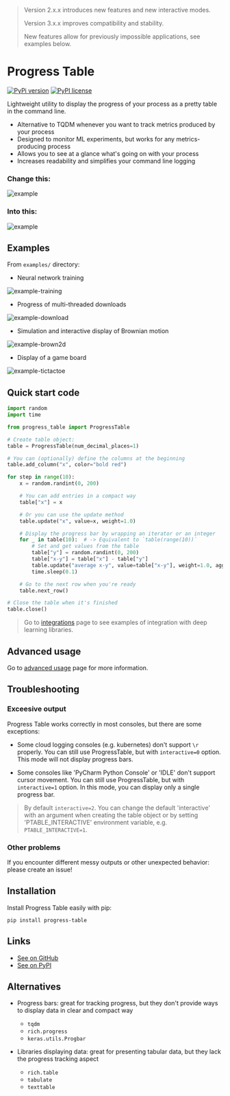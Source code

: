 > Version 2.x.x introduces new features and new interactive modes.
>
> Version 3.x.x improves compatibility and stability.
>
> New features allow for previously impossible applications, see examples below.

# Progress Table

[![PyPi version](https://img.shields.io/badge/dynamic/json?label=latest&query=info.version&url=https%3A%2F%2Fpypi.org%2Fpypi%2Fprogress-table%2Fjson)](https://pypi.org/project/progress-table)
[![PyPI license](https://img.shields.io/badge/dynamic/json?label=license&query=info.license&url=https%3A%2F%2Fpypi.org%2Fpypi%2Fprogress-table%2Fjson)](https://pypi.org/project/progress-table)

Lightweight utility to display the progress of your process as a pretty table in the command line.

* Alternative to TQDM whenever you want to track metrics produced by your process
* Designed to monitor ML experiments, but works for any metrics-producing process
* Allows you to see at a glance what's going on with your process
* Increases readability and simplifies your command line logging

### Change this:

![example](images/progress-before3.gif)

### Into this:

![example](images/progress-after4.gif)

## Examples

From `examples/` directory:

* Neural network training

![example-training](images/examples-training.gif)

* Progress of multi-threaded downloads

![example-download](images/examples-download.gif)

* Simulation and interactive display of Brownian motion

![example-brown2d](images/examples-brown2d.gif)

* Display of a game board

![example-tictactoe](images/examples-tictactoe.gif)

## Quick start code

```python #test
import random
import time

from progress_table import ProgressTable

# Create table object:
table = ProgressTable(num_decimal_places=1)

# You can (optionally) define the columns at the beginning
table.add_column("x", color="bold red")

for step in range(10):
    x = random.randint(0, 200)

    # You can add entries in a compact way
    table["x"] = x

    # Or you can use the update method
    table.update("x", value=x, weight=1.0)

    # Display the progress bar by wrapping an iterator or an integer
    for _ in table(10):  # -> Equivalent to `table(range(10))`
        # Set and get values from the table
        table["y"] = random.randint(0, 200)
        table["x-y"] = table["x"] - table["y"]
        table.update("average x-y", value=table["x-y"], weight=1.0, aggregate="mean")
        time.sleep(0.1)

    # Go to the next row when you're ready
    table.next_row()

# Close the table when it's finished
table.close()

```

> Go to [integrations](docs/integrations.md)
> page to see examples of integration with deep learning libraries.

## Advanced usage

Go to [advanced usage](docs/advanced-usage.md) page for more information.

## Troubleshooting

### Exceesive output

Progress Table works correctly in most consoles, but there are some exceptions:

* Some cloud logging consoles (e.g. kubernetes) don't support `\r` properly. You can still use ProgressTable, but with `interactive=0` option. This mode will not display progress bars.

* Some consoles like 'PyCharm Python Console' or 'IDLE' don't support cursor movement. You can still use ProgressTable, but with `interactive=1` option. In this mode, you can display only a single progress bar.

> By default `interactive=2`. You can change the default 'interactive' with an argument when creating the table object or by setting 'PTABLE_INTERACTIVE' environment variable, e.g. `PTABLE_INTERACTIVE=1`.

### Other problems

If you encounter different messy outputs or other unexpected behavior: please create an issue!

## Installation

Install Progress Table easily with pip:

```
pip install progress-table
```

## Links

* [See on GitHub](https://github.com/gahaalt/progress-table)
* [See on PyPI](https://pypi.org/project/progress-table)

## Alternatives

* Progress bars: great for tracking progress, but they don't provide ways to display data in clear and compact way
    * `tqdm`
    * `rich.progress`
    * `keras.utils.Progbar`

* Libraries displaying data: great for presenting tabular data, but they lack the progress tracking aspect
    * `rich.table`
    * `tabulate`
    * `texttable`
